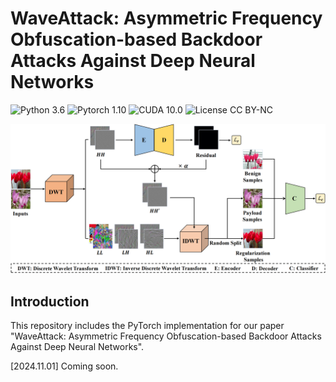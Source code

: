 # WaveAttack: Asymmetric Frequency Obfuscation-based Backdoor Attacks Against Deep Neural Networks

![Python 3.6](https://img.shields.io/badge/python-3.6-DodgerBlue.svg?style=plastic)
![Pytorch 1.10](https://img.shields.io/badge/pytorch-1.2.0-DodgerBlue.svg?style=plastic)
![CUDA 10.0](https://img.shields.io/badge/cuda-10.0-DodgerBlue.svg?style=plastic)
![License CC BY-NC](https://img.shields.io/badge/license-CC_BY--NC-DodgerBlue.svg?style=plastic)

![](images/overview.png "Overview of our HPR model.")

## Introduction

This repository includes the PyTorch implementation for our paper 
"WaveAttack: Asymmetric Frequency Obfuscation-based Backdoor Attacks Against Deep Neural Networks".

[2024.11.01] Coming soon.
